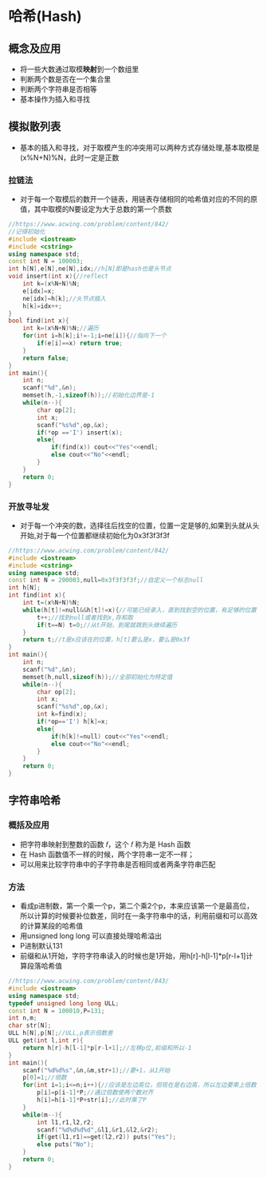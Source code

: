# 哈希(Hash)
## 概念及应用
* 将一些大数通过取模**映射**到一个数组里
* 判断两个数是否在一个集合里
* 判断两个字符串是否相等
* 基本操作为插入和寻找
## 模拟散列表
* 基本的插入和寻找，对于取模产生的冲突用可以两种方式存储处理,基本取模是(x%N+N)%N，此时一定是正数
### 拉链法
* 对于每一个取模后的数开一个链表，用链表存储相同的哈希值对应的不同的原值，其中取模的N要设定为大于总数的第一个质数
```c++
//https://www.acwing.com/problem/content/842/
//记得初始化
#include <iostream>
#include <cstring>
using namespace std;
const int N = 100003;
int h[N],e[N],ne[N],idx;//h[N]即是hash也是头节点
void insert(int x){//reflect
    int k=(x%N+N)%N;
    e[idx]=x;
    ne[idx]=h[k];//头节点插入
    h[k]=idx++;
}
bool find(int x){
    int k=(x%N+N)%N;//遍历
    for(int i=h[k];i!=-1;i=ne[i]){//指向下一个
        if(e[i]==x) return true;
    }
    return false;
}
int main(){
    int n;
    scanf("%d",&n);
    memset(h,-1,sizeof(h));//初始化边界是-1
    while(n--){
        char op[2];
        int x;
        scanf("%s%d",op,&x);
        if(*op =='I') insert(x);
        else{
            if(find(x)) cout<<"Yes"<<endl;
            else cout<<"No"<<endl;
        }
    }
    return 0;
}
```
### 开放寻址发
* 对于每一个冲突的数，选择往后找空的位置，位置一定是够的,如果到头就从头开始,对于每一个位置都继续初始化为0x3f3f3f3f
```c++
//https://www.acwing.com/problem/content/842/
#include <iostream>
#include <cstring>
using namespace std;
const int N = 200003,null=0x3f3f3f3f;//自定义一个标志null
int h[N];
int find(int x){
    int t=(x%N+N)%N;
    while(h[t]!=null&&h[t]!=x){//可能已经录入，直到找到空的位置，有足够的位置
        t++;//找到null或者找到x,存和取
        if(t==N) t=0;//从t开始，到尾就跳到头继续遍历
    }
    return t;//t是x应该在的位置，h[t]要么是x，要么是0x3f
}
int main(){
    int n;
    scanf("%d",&n);
    memset(h,null,sizeof(h));//全部初始化为特定值
    while(n--){
        char op[2];
        int x;
        scanf("%s%d",op,&x);
        int k=find(x);
        if(*op=='I') h[k]=x;
        else{
            if(h[k]!=null) cout<<"Yes"<<endl;
            else cout<<"No"<<endl;
        }
    }
    return 0;
}
```
## 字符串哈希
### 概括及应用
* 把字符串映射到整数的函数 𝑓，这个 𝑓 称为是 Hash 函数
* 在 Hash 函数值不一样的时候，两个字符串一定不一样；
* 可以用来比较字符串中的子字符串是否相同或者两条字符串匹配
### 方法
* 看成p进制数，第一个乘一个p，第二个乘2个p，本来应该第一个是最高位，所以计算的时候要补位数差，同时在一条字符串中的话，利用前缀和可以高效的计算某段的哈希值
* 用unsigned long long 可以直接处理哈希溢出
* P进制默认131
* 前缀和从1开始，字符字符串读入的时候也是1开始，用h[r]-h[l-1]*p[r-l+1]计算段落哈希值
```c++
//https://www.acwing.com/problem/content/843/
#include <iostream>
using namespace std;
typedef unsigned long long ULL;
const int N = 100010,P=131;
int n,m;
char str[N];
ULL h[N],p[N];//ULL,p表示倍数差
ULL get(int l,int r){
    return h[r]-h[l-1]*p[r-l+1];//左移p位,前缀和所以-1  
}
int main(){
    scanf("%d%d%s",&n,&m,str+1);//要+1，从1开始
    p[0]=1;//倍数
    for(int i=1;i<=n;i++){//应该是左边高位，但现在是右边高，所以左边要乘上倍数
        p[i]=p[i-1]*P;//通过倍数使两个数对齐
        h[i]=h[i-1]*P+str[i];//此时乘了P
    }
    while(m--){
        int l1,r1,l2,r2;
        scanf("%d%d%d%d",&l1,&r1,&l2,&r2);
        if(get(l1,r1)==get(l2,r2)) puts("Yes");
        else puts("No");
    }
    return 0;
}
```